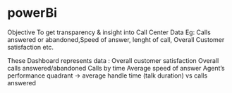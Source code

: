 # powerBi

Objective
To get transparency & insight into Call Center Data
Eg: Calls answered or abandoned,Speed of answer, lenght of call, Overall Customer satisfaction etc.


These Dashboard represents data :
Overall customer satisfaction
Overall calls answered/abandoned
Calls by time
Average speed of answer
Agent’s performance quadrant -> average handle time (talk duration) vs calls answered
